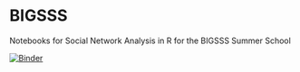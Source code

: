 # BIGSSS
Notebooks for Social Network Analysis in R for the BIGSSS Summer School

[![Binder](https://notebooks.gesis.org/binder/badge.svg)](https://notebooks.gesis.org/binder/v2/gh/JuKo007/BIGSSS/master)
